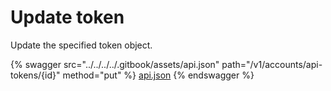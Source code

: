 # Update token

Update the specified token object.

{% swagger src="../../../../.gitbook/assets/api.json" path="/v1/accounts/api-tokens/{id}" method="put" %}
[api.json](../../../../.gitbook/assets/api.json)
{% endswagger %}

